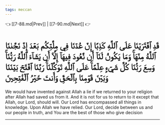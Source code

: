 ```yaml
---
tags: meccan
---
```


👈 [[7-88.md|Prev]] | [[7-90.md|Next]] 👉

# قَدِ ٱفۡتَرَيۡنَا عَلَى ٱللَّهِ كَذِبًا إِنۡ عُدۡنَا فِي مِلَّتِكُم بَعۡدَ إِذۡ نَجَّىٰنَا ٱللَّهُ مِنۡهَاۚ وَمَا يَكُونُ لَنَآ أَن نَّعُودَ فِيهَآ إِلَّآ أَن يَشَآءَ ٱللَّهُ رَبُّنَاۚ وَسِعَ رَبُّنَا كُلَّ شَيۡءٍ عِلۡمًاۚ عَلَى ٱللَّهِ تَوَكَّلۡنَاۚ رَبَّنَا ٱفۡتَحۡ بَيۡنَنَا وَبَيۡنَ قَوۡمِنَا بِٱلۡحَقِّ وَأَنتَ خَيۡرُ ٱلۡفَٰتِحِينَ

We would have invented against Allah a lie if we returned to your religion after Allah had saved us from it. And it is not for us to return to it except that Allah, our Lord, should will. Our Lord has encompassed all things in knowledge. Upon Allah we have relied. Our Lord, decide between us and our people in truth, and You are the best of those who give decision

---


